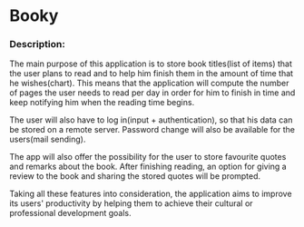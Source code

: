 # Booky

### Description: 
  The main purpose of this application is to store book titles(list of items) that the user plans to read and to help him finish them in the amount of time that he wishes(chart). This means that the application will compute the number of pages the user needs to read per day in order for him to finish in time and keep notifying him when the reading time begins.
  
  The user will also have to log in(input + authentication), so that his data can be stored on a remote server. Password change will also be available for the users(mail sending).
  
  The app will also offer the possibility for the user to store favourite quotes and remarks about the book. After finishing reading, an option for giving a review to the book and sharing the stored quotes will be prompted.
  
  Taking all these features into consideration, the application aims to improve its users' productivity by helping them to achieve their cultural or professional development goals.
